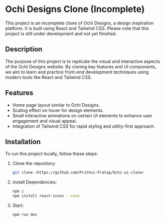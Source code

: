 # Ochi Designs Clone (Incomplete)

This project is an incomplete clone of Ochi Designs, a design inspiration platform. It is built using React and Tailwind CSS. Please note that this project is still under development and not yet finished. 

## Description

The purpose of this project is to replicate the visual and interactive aspects of the Ochi Designs website. By cloning key features and UI components, we aim to learn and practice front-end development techniques using modern tools like React and Tailwind CSS.

## Features

- Home page layout similar to Ochi Designs.
- Scaling effect on hover for design elements.
- Small interactive animations on certain UI elements to enhance user engagement and visual appeal.
- Integration of Tailwind CSS for rapid styling and utility-first approach.

## Installation

To run this project locally, follow these steps:

1. Clone the repository:

   ```bash
   git clone <https://github.com/Prithvi-Pratap/Ochi-ui-clone>

2. Install Dependencies:
   ```bash
   npm i
   npm install react-icons --save

4. Start:
   ```bash
   npm run dev

